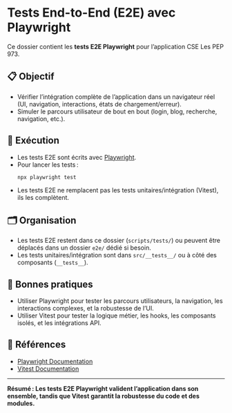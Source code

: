 # Tests End-to-End (E2E) avec Playwright

Ce dossier contient les **tests E2E Playwright** pour l’application CSE Les PEP 973.

## 📋 Objectif

- Vérifier l’intégration complète de l’application dans un navigateur réel (UI, navigation, interactions, états de chargement/erreur).
- Simuler le parcours utilisateur de bout en bout (login, blog, recherche, navigation, etc.).

## 🧪 Exécution

- Les tests E2E sont écrits avec [Playwright](https://playwright.dev/).
- Pour lancer les tests :
  ```bash
  npx playwright test
  ```
- Les tests E2E ne remplacent pas les tests unitaires/intégration (Vitest), ils les complètent.

## 🗂️ Organisation

- Les tests E2E restent dans ce dossier (`scripts/tests/`) ou peuvent être déplacés dans un dossier `e2e/` dédié si besoin.
- Les tests unitaires/intégration sont dans `src/__tests__/` ou à côté des composants (`__tests__`).

## 🚦 Bonnes pratiques

- Utiliser Playwright pour tester les parcours utilisateurs, la navigation, les interactions complexes, et la robustesse de l’UI.
- Utiliser Vitest pour tester la logique métier, les hooks, les composants isolés, et les intégrations API.

## 🔗 Références

- [Playwright Documentation](https://playwright.dev/)
- [Vitest Documentation](https://vitest.dev/)

---

**Résumé : Les tests E2E Playwright valident l’application dans son ensemble, tandis que Vitest garantit la robustesse du code et des modules.**

